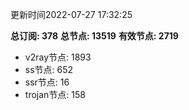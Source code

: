 更新时间2022-07-27 17:32:25

**总订阅: 378**
**总节点: 13519**
**有效节点: 2719**
- v2ray节点: 1893
- ss节点: 652
- ssr节点: 16
- trojan节点: 158
